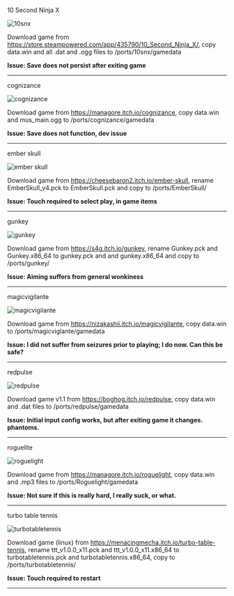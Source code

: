 10 Second Ninja X

![10snx](https://github.com/booYah187/ports/blob/main/ports/10snx/10snx.jpg) 

Download game from https://store.steampowered.com/app/435790/10_Second_Ninja_X/, copy data.win and all .dat and .ogg files to /ports/10snx/gamedata

******Issue: Save does not persist after exiting game******

__________

cognizance

![cognizance](https://github.com/booYah187/ports/blob/main/ports/cognizance/cognizance.png)

Download game from https://managore.itch.io/cognizance, copy data.win and mus_main.ogg to /ports/cognizance/gamedata

******Issue: Save does not function, dev issue******

__________

ember skull

![ember skull](https://github.com/booYah187/ports/blob/main/ports/EmberSkull/EmberSkull.png)

Download game from https://cheesebaron2.itch.io/ember-skull, rename EmberSkull_v4.pck to EmberSkull.pck and copy to /ports/EmberSkull/

******Issue: Touch required to select play, in game items******

__________

gunkey

![gunkey](https://github.com/booYah187/ports/blob/main/ports/gunkey/gunkey.png)

Download game from https://s4g.itch.io/gunkey, rename Gunkey.pck and Gunkey.x86_64 to gunkey.pck and and gunkey.x86_64 and copy to /ports/gunkey/

******Issue: Aiming suffers from general wonkiness******

__________

magicvigilante

![magicvigilante](https://github.com/booYah187/ports/blob/main/ports/magicvigilante/magicvigilante.png)

Download game from https://nizakashii.itch.io/magicvigilante, copy data.win to /ports/magicviglante/gamedata

******Issue: I did not suffer from seizures prior to playing; I do now. Can this be safe?******

__________

redpulse

![redpulse](https://github.com/booYah187/ports/blob/main/ports/redpulse/redpulse.png)

Download game v1.1 from https://boghog.itch.io/redpulse, copy data.win and .dat files to /ports/redpulse/gamedata

******Issue: Initial input config works, but after exiting game it changes. phantoms.******

__________

roguelite

![roguelight](https://github.com/booYah187/ports/blob/main/ports/Roguelight/roguelight.png)

Download game from https://managore.itch.io/roguelight, copy data.win and .mp3 files to /ports/Roguelight/gamedata

******Issue: Not sure if this is really hard, I really suck, or what.******

__________

turbo table tennis

![turbotabletennis](https://github.com/booYah187/ports/blob/main/ports/turbotabletennis/turbotabletennis.png)

Download game (linux) from https://menacingmecha.itch.io/turbo-table-tennis, rename ttt_v1.0.0_x11.pck and ttt_v1.0.0_x11.x86_64 to turbotabletennis.pck and turbotabletennis.x86_64, copy to /ports/turbotabletennis/

******Issue: Touch required to restart******

__________

